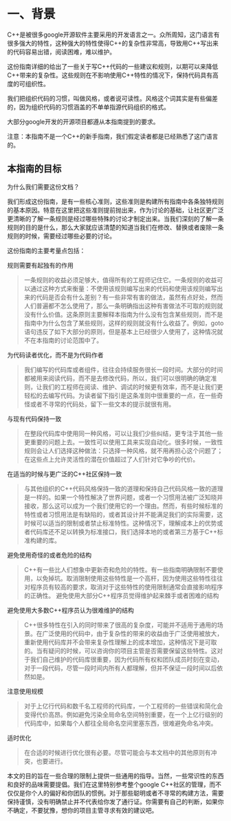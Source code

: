 # 一、背景
C++是被很多google开源软件主要采用的开发语言之一。众所周知，这门语言有很多强大的特性，这种强大的特性使得C++的复杂性非常高，导致用C++写出来的代码容易出错，阅读困难，难以维护。

这份指南详细的给出了一些关于写C++代码的一些建议和规则，以期可以来降低C++带来的复杂性。这些规则在不影响使用C++特性的情况下，保持代码具有高度的可组织性。

我们把组织代码的习惯，叫做风格，或者说可读性。风格这个词其实是有些偏差的，因为组织代码的习惯涵盖的不单单指源代码组织的格式。

大部分google开发的开源项目都遵从本指南提到的要求。

注意：本指南不是一个C++的新手指南，我们假定读者都是已经熟悉了这门语言的。

## 本指南的目标
为什么我们需要这份文档？

我们形成这份指南，是有一些核心准则，这些准则是构建所有指南中各条独特规则的基本原因。特意在这里把这些准则提前抛出来，作为讨论的基础，让社区更广泛更清晰的了解一条规则是经过哪些特殊的讨论才制定出来。当我们深刻的了解一条规则的目的是什么，那么大家就应该清楚的知道当我们在修改、替换或者废除一条规则的时候，需要经过哪些必要的讨论。

这份指南的主要考量点包括：

规则需要有起独有的作用
> 一条规则的收益必须足够大，值得所有的工程师记住它。一条规则的收益可以通过这种方式来衡量：不使用该规则编写出来的代码和使用该规则编写出来的代码是否会有什么差别？有一些非常有害的做法，虽然有点好处，然而人们普遍都不怎么使用了，那么一条明确指出这种有害做法不可取的规则就没有什么价值。这条原则主要解释本指南为什么没有包含某些规则，而不是指南中为什么包含了某些规则，这样的规则就没有什么收益了。例如，goto语句违反了如下大部分的原则，但是基本上已经很少人使用了，这种情况就不在本指南的讨论范围中了。

为代码读者优化，而不是为代码作者
> 我们编写的代码库或者组件，往往会持续服务很长一段时间。大部分的时间都被用来阅读代码，而不是去修改代码，所以，我们可以很明确的确定准则，让我们的工程师在阅读、维护、调试的时候更有效率，而不是让我们更轻松的去编写代码。为读者留下指引是这条准则中很重要的一点，在一些奇怪或者不寻常的代码处，留下一些文本的提示就很有用。

与现有代码保持一致
> 在整段代码库中使用同一种风格，可以让我们少些纠结，更专注于其他一些更重要的问题上去。一致性可以使用工具来实现自动化。很多时候，一致性规则会让人们选择这种做法：只选择一种风格，就不用再担心这个问题了；在这些点上允许灵活性的潜在价值超过了人们针对它争吵的代价。

在适当的时候与更广泛的C++社区保持一致
> 与其他组织的C++代码风格保持一致的道理和保持自己代码风格一致的道理是一样的。如果一个特性解决了世界问题，或者一个习惯用法被广泛知晓并接收，那么这可以成为一个我们使用它的一个理由。然而，有些时候标准的特性或者习惯用法是有缺陷的，或者其设计并不能满足我们的实际需要，这时候可以适当的限制或者禁止标准特性。这种情况下，理解成本上的优势或者代码库还不足以转换为标准接口，我们选择本地的或者第三方基于C++标准构建的库。

避免使用奇怪的或者危险的结构
> C++有一些比人们想象中更新奇和危险的特性。有一些指南明确限制不要使用，以免掉坑。取消限制使用这些特性是一个高杆，因为使用这些特性往往对程序员有较高的要求，取消对于这些特性的使用限制通常会直接影响程序的正确性。
避免使用大部分C++程序员觉得维护起来棘手或者困难的结构

避免使用大多数C++程序员认为很难维护的结构
> C++很多特性在引入的同时带来了很高的复杂度，可能并不适用于通用的场景。在广泛使用的代码中，由于复杂性的带来的收益由于广泛使用被放大，重新使用代码库并不会带来复杂性理解上的成本增加，这种情况下是可取的。当有疑问的时候，可以咨询你的项目主管是否需要保留这些特性。这对于我们自己维护的代码库很重要，因为代码所有权和团队成员时刻在变动，对于一段代码，尽管一段时间内所有人都理解，但并不保证一段时间以后依然如是。

注意使用规模
> 对于上亿行代码和数千名工程师的代码库，一个工程师的一些错误和简化会变得代价高昂。例如避免污染全局命名空间特别重要，在一个上亿行级别的代码库中，如果每个人都往全局命名空间里塞东西，很难避免命名冲突。

适时优化
> 在合适的时候进行优化很有必要。尽管可能会与本文档中的其他原则有冲突，也要进行。

本文的目的旨在一些合理的限制上提供一些通用的指导。当然，一些常识性的东西和良好的品味需要提倡。我们在这里特别参考整个google C++社区的管理，而不仅仅是你个人的偏好和你团队的惯例。对于那些聪明或者不寻常的构建方法，需要保持谨慎，没有明确禁止并不代表给你发了通行证。你需要有自己的判断，如果你不确定，不要犹豫，想你的项目主管寻求有效的建议吧。
